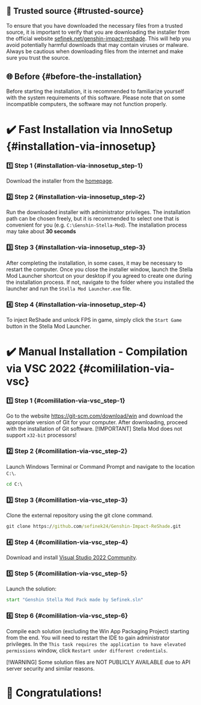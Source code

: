 <!-- [[> SEO
###### Number: 1.10

###### Title: How to use ReShade and FPS Unlock in Genshin? Guide
###### Description: This document provides a comprehensive installation guide for Genshin Stella Mod, which includes ReShade and FPS unlocking. Follow the step-by-step instructions to enhance your Genshin Impact gaming experience. Learn how to install the mod using the InnoSetup installer, ensuring compatibility with various operating systems. Check your PC's specifications to meet the mod's requirements and enjoy new features seamlessly.
###### Tags: genshin stella mod, genshin impact reshade, fps unlock, installation guide, how-to, supported operating systems, pc requirements, trusted source, avoid harmful downloads, beta version, installation process, innosetup installer, step-by-step guide, download instructions, stella mod launcher, desktop shortcut, game launcher, new features, reshade injection, fps boost, game performance, game modifications, stella mod beta, computer specifications, genshin impact modding, game enhancements, trusted installer, download from official website, computer safety, genshin impact mods
###### Canonical: /genshin-impact-reshade/docs?page=installation
]]> -->

## 🔑 Trusted source {#trusted-source}
To ensure that you have downloaded the necessary files from a trusted source, it is important to verify that you are downloading the installer from the official website [sefinek.net/genshin-impact-reshade](https://sefinek.net/genshin-impact-reshade).
This will help you avoid potentially harmful downloads that may contain viruses or malware. Always be cautious when downloading files from the internet and make sure you trust the source.

## 🌐 Before {#before-the-installation}
Before starting the installation, it is recommended to familiarize yourself with the system requirements of this software. Please note that on some incompatible computers, the software may not function properly.



# ✔️ Fast Installation via InnoSetup {#installation-via-innosetup}
### 1️⃣ Step 1 {#installation-via-innosetup_step-1}
Download the installer from the [homepage](https://sefinek.net/genshin-impact-reshade).

### 2️⃣ Step 2 {#installation-via-innosetup_step-2}
Run the downloaded installer with administrator privileges. The installation path can be chosen freely, but it is recommended to select one that is convenient for you (e.g. `C:\Genshin-Stella-Mod`).
The installation process may take about **30 seconds**

### 3️⃣ Step 3 {#installation-via-innosetup_step-3}
After completing the installation, in some cases, it may be necessary to restart the computer. Once you close the installer window, launch the Stella Mod Launcher shortcut on your desktop if you agreed to create one during the installation process. If not, navigate to the folder where you installed the launcher and run the `Stella Mod Launcher.exe` file.

### 4️⃣ Step 4 {#installation-via-innosetup_step-4}
To inject ReShade and unlock FPS in game, simply click the `Start Game` button in the Stella Mod Launcher.



# ✔️ Manual Installation - Compilation via VSC 2022 {#comililation-via-vsc}
### 1️⃣ Step 1 {#comililation-via-vsc_step-1}
Go to the website https://git-scm.com/download/win and download the appropriate version of Git for your computer. After downloading, proceed with the installation of Git software.
[!IMPORTANT]
Stella Mod does not support `x32-bit` processors!

### 2️⃣ Step 2 {#comililation-via-vsc_step-2}
Launch Windows Terminal or Command Prompt and navigate to the location `C:\`.
```cmd
cd C:\
```

### 3️⃣ Step 3 {#comililation-via-vsc_step-3}
Clone the external repository using the git clone command.
```cmd
git clone https://github.com/sefinek24/Genshin-Impact-ReShade.git
```

### 4️⃣ Step 4 {#comililation-via-vsc_step-4}
Download and install [Visual Studio 2022 Community](https://visualstudio.microsoft.com/vs/community).

### 5️⃣ Step 5 {#comililation-via-vsc_step-5}
Launch the solution:
```cmd
start "Genshin Stella Mod Pack made by Sefinek.sln"
```

### 6️⃣ Step 6 {#comililation-via-vsc_step-6}
Compile each solution (excluding the Win App Packaging Project) starting from the end. You will need to restart the IDE to gain administrator privileges. In the `This task requires the application to have elevated permissions` window, click `Restart under different credentials`.

[!WARNING]
Some solution files are NOT PUBLICLY AVAILABLE due to API server security and similar reasons.


# 🎉 Congratulations!